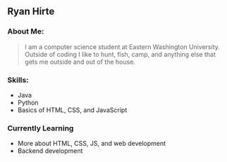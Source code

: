 ## Ryan Hirte

### About Me:
> I am a computer science student at Eastern Washington University. Outside of coding I like to hunt, fish, camp, and anything else that gets me outside and out of the house.

### Skills:
- Java
- Python
- Basics of HTML, CSS, and JavaScript

### Currently Learning
- More about HTML, CSS, JS, and web development
- Backend development
<!--
**RyanHirte/RyanHirte** is a ✨ _special_ ✨ repository because its `README.md` (this file) appears on your GitHub profile.

Here are some ideas to get you started:

- 🔭 I’m currently working on ...
- 🌱 I’m currently learning ...
- 👯 I’m looking to collaborate on ...
- 🤔 I’m looking for help with ...
- 💬 Ask me about ...
- 📫 How to reach me: ...
- 😄 Pronouns: ...
- ⚡ Fun fact: ...
-->
